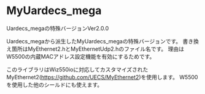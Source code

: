 # MyUardecs_mega
Uardecs_megaの特殊バージョンVer2.0.0

Uardecs_megaから派生したMyUardecs_megaの特殊バージョンです。
書き換え箇所はMyEthernet2.hとMyEthernetUdp2.hのファイル名です。
理由はW5500の内蔵MACアドレス設定機能を有効にするためです。
    
このライブラリはWiz550ioに対応してカスタマイズされたMyEthernet2(https://github.com/UECS/MyEthernet2)を使用します。
W5500を使用した他のシールドにも使えます。 
